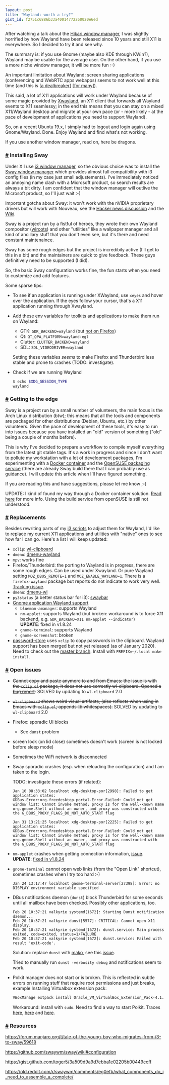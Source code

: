 ```yaml
---
layout: post
title: "Wayland: worth a try?"
gist_id: f2751c6886b33a40014772260020e6ed
---
```


After watching a talk about the [Hikari window manager](https://media.ccc.de/v/36c3-87-x11-and-wayland-a-tale-of-two-implementations), I was slightly horrified by how Wayland have been released since 10 years and still X11 is everywhere. So I decided to try it and see why.

The summary is: if you use Gnome (maybe also KDE through KWin?), Wayland may be usable for the average user. On the other hand, if you use a more niche window manager, it will be more fun :-)

An important limitation about Wayland: screen sharing applications (conferencing and WebRTC apps webapps) seems to not work well at this time (and this is \[[a dealbreaker](https://www.swalladge.net/archives/2019/10/14/are-we-wayland-yet#not-so-great)\] \[[for many](https://anthony.som.codes/blog/2020-01-28-screen-sharing-on-linux/)\]).

This said, a lot of X11 applications will work under Wayland because of some magic provided by [Xwayland](https://wayland.freedesktop.org/xserver.html), an X11 client that forwards all Wayland events to X11 seamlessy; in the end this means that you can stay on a mixed X11/Wayland desktop and migrate at your own pace (or - more likely - at the pace of development of applications you need to support Wayland).

So, on a recent Ubuntu 19.x, I simply had to logout and login again using Gnome/Wayland. Done. Enjoy Wayland and find what's not working.

If you use another window manager, read on, here be dragons.

### <a id="part_2" href="#part_2" class="header-anchor">#</a> Installing Sway

Under X I use [i3 window manager](https://i3wm.org), so the obvious choice was to install the [Sway window manager](https://swaywm.org/) which provides almost full compatibility with i3 config files (in my case just small adjustements). I've immediately noticed an annoying name clash with a Microsoft product, so search results are always a bit dirty. I am confident that the window manager will outlive the Microsoft product, so I'll just wait :-)

Important gotcha about Sway: it won't work with the nVIDIA proprietary drivers but will work with Nouveau, see the [Hacker news discussion](https://news.ycombinator.com/item?id=21628494) and the [Wiki](https://github.com/swaywm/sway/wiki#nvidia-users).

Sway is a project run by a fistful of heroes, they wrote their own Wayland compositor ([wlroots](https://github.com/swaywm/wlroots/graphs/contributors)) and other "utilities" like a wallpaper manager and all kind of ancillary stuff that you don't even see, but it's there and need constant maintenaince.

Sway has some rough edges but the project is incredibily active (I'll get to this in a bit) and the maintainers are quick to give feedback. These guys definitively need to be supported (I did).

So, the basic Sway configuration works fine, the fun starts when you need to customize and add features.

Some sparse tips:

- To see if an application is running under XWayland, use `xeyes` and hover over the application. If the eyes follow your cursor, that's a X11 application running through Xwayland.

- Add these env variables for toolkits and applications to make them run on Wayland:
  - GTK: `GDK_BACKEND=wayland` (but [not on Firefox](https://mastransky.wordpress.com/2020/03/16/wayland-x11-how-to-run-firefox-in-mixed-environment))
  - Qt: `QT_QPA_PLATFORM=wayland-egl`
  - Clutter: `CLUTTER_BACKEND=wayland`
  - SDL: `SDL_VIDEODRIVER=wayland`

  Setting these variables *seems* to make Firefox and Thunderbird less stable and prone to crashes (TODO: investigate).

- Check if we are running Wayland
  ``` bash
  $ echo $XDG_SESSION_TYPE
  wayland
  ```

### <a id="part_3" href="#part_3" class="header-anchor">#</a> Getting to the edge

Sway is a project run by a small number of volunteers, the main focus is the Arch Linux distribution (btw); this means that all the tools and components are packaged for other distributions (Debian, Ubuntu, etc.) by other volunteers. Given the pace of development of these tools, it's easy to run into issues because you have installed an "old" version of something ("old" being a couple of months before).

This is why I've decided to prepare a workflow to compile myself everything from the latest git stable tags. It's a work in progress and since I don't want to pollute my workstation with a lot of development packages, I'm experimenting with a [Docker container](https://gist.github.com/apiraino/262dc499ceeed7003bf83b6ecd9c9591) and the [OpenSUSE packaging service](https://openbuildservice.org) (there are already Sway build there that I can probably use as guidance). I will update this article when I'll have figured something.

If you are reading this and have suggestions, please let me know ;-)

UPDATE: I kind of found my way through a Docker container solution. [Read here](/2020/01/28/sway-from-sources.html) for more info. Using the build service from openSUSE is still not understood.

### <a id="part_4" href="#part_4" class="header-anchor">#</a> Replacements

Besides rewriting parts of my [i3 scripts](https://gitlab.com/apiraino/dotfiles/tree/master/i3) to adjust them for Wayland, I'd like to replace my current X11 applications and utilities with "native" ones to see how far I can go. Here's a list I will keep updated:

- `xclip`: [wl-clipboard](https://github.com/bugaevc/wl-clipboard)
- `dmenu`: [dmenu-wayland](https://github.com/nyyManni/dmenu-wayland)
- `mpv`: works fine
- Firefox/Thunderbird: the porting to Wayland is in progress, there are some rough edges. Can be used under Xwayland. Or pure Wayland setting `MOZ_DBUS_REMOTE=1` and `MOZ_ENABLE_WAYLAND=1`. There is a `firefox-wayland` package but reports do not indicate to work very well. [Tracking issue](https://bugzilla.mozilla.org/show_bug.cgi?id=635134).
- `dmenu`: [dmenu-wl](https://github.com/nyyManni/dmenu-wayland)
- `py3status` (a better status bar for i3): [swaybar](https://github.com/Alexays/Waybar)
- [Gnome application Wayland support](https://wiki.gnome.org/Initiatives/Wayland/Applications)
  - `blueman-amanager`: supports Wayland
  - `nm-applet`: supports Wayland (but broken: workaround is to force X11 backend, e.g. `GDK_BACKEND=X11 nm-applet --indicator`)<br><strong>UPDATE</strong>: fixed in v1.8.24
  - `gnome-terminal`: supports Wayland
  - `gnome-screenshot`: broken
- [password-store](https://www.password-store.org/) uses `xclip` to copy passwords in the clipboard. Wayland support has been merged but not yet released (as of January 2020). Need to check out the [master branch](https://git.zx2c4.com/password-store). Install with `PREFIX=~/.local make install`.

### <a id="part_4" href="#part_4" class="header-anchor">#</a> Open issues

- <del>Cannot copy and paste anymore to and from Emacs: the issue is with the `xclip.el` package, it does not use correctly wl-clipboard. Opened a [bug report](https://debbugs.gnu.org/cgi/bugreport.cgi?bug=39103).</del> SOLVED by updating to `wl-clipboard` 2.0
- <del>`wl-clipboard` shows weird visual artifacts, (also reflects when using in Emacs with `xclip.el`, appends `^M` whitespaces).</del> SOLVED by updating to `wl-clipboard` 2.0
- Firefox: sporadic UI blocks
  - See `dunst` problem
- screen lock (on lid close) sometimes doesn't work (screen is not locked before sleep mode)
- Sometimes the WiFi network is disconnected
- Sway sporadic crashes (esp. when reloading the configuration) and I am taken to the login.

  TODO: investigate these errors (if related):
  ```
  Jan 16 08:33:02 localhost xdg-desktop-por[2998]: Failed to get application states: GDBus.Error:org.freedesktop.portal.Error.Failed: Could not get window list: Cannot invoke method; proxy is for the well-known name org.gnome.Shell without an owner, and proxy was constructed with the G_DBUS_PROXY_FLAGS_DO_NOT_AUTO_START flag

  Jan 31 13:21:25 localhost xdg-desktop-por[2225]: Failed to get application states: GDBus.Error:org.freedesktop.portal.Error.Failed: Could not get window list: Cannot invoke method; proxy is for the well-known name org.gnome.Shell without an owner, and proxy was constructed with the G_DBUS_PROXY_FLAGS_DO_NOT_AUTO_START flag
  ```

- `nm-applet` crashes when getting connection information, [issue](https://gitlab.gnome.org/GNOME/network-manager-applet/issues/64).<br><strong>UPDATE</strong>: [fixed in v1.8.24](https://gitlab.gnome.org/GNOME/network-manager-applet/blob/58946f0f5c1f84ae4136e6d417870572bfd45cd5/NEWS)

- `gnome-terminal` cannot open web links (from the "Open Link" shortcut), sometimes crashes when I try too hard :-)

  ```
  Jan 24 13:17:47 localhost gnome-terminal-server[27398]: Error: no DISPLAY environment variable specified
  ```

- DBus notifications daemon (`dunst`) block Thunderbird for some seconds until all mailbox have been checked. Possibly other applications, too.

  ```
  Feb 20 10:37:21 valkyrie systemd[1672]: Starting Dunst notification daemon...
  Feb 20 10:37:21 valkyrie dunst[5577]: CRITICAL: Cannot open X11 display.
  Feb 20 10:37:21 valkyrie systemd[1672]: dunst.service: Main process exited, code=exited, status=1/FAILURE
  Feb 20 10:37:21 valkyrie systemd[1672]: dunst.service: Failed with result 'exit-code'.
  ```
  Solution: replace `dunst` with [mako](https://github.com/emersion/mako), see this [issue](https://github.com/dunst-project/dunst/issues/264#issuecomment-435626530).

  Tried to manually run `dunst -verbosity debug` and notifications seem to work.

- Polkit manager does not start or is broken. This is reflected in subtle errors on running stuff that require root permissions and just breaks, example Installing Virtualbox extension pack:

  ``` bash
  VBoxManage extpack install Oracle_VM_VirtualBox_Extension_Pack-4.1.8-75467.vbox-extpack
  ```
  Workaround: install with `sudo`. Need to find a way to start Polkit. Traces [here](https://www.virtualbox.org/ticket/8473#comment:7), [here](https://github.com/swaywm/sway/wiki#im-not-using-logind-but-still-want-dbuspolkitpower-management-to-work) and [here](https://github.com/swaywm/sway/issues/4492#issuecomment-530710387).

### <a id="part_5" href="#part_5" class="header-anchor">#</a> Resources

https://forum.manjaro.org/t/tale-of-the-young-boy-who-migrates-from-i3-to-sway/59618

https://github.com/swaywm/sway/wiki#configuration

https://gist.github.com/toger5/3a509d9a9d7ebba1e02205b00449ccff

https://old.reddit.com/r/swaywm/comments/eg0efb/what_components_do_i_need_to_assemble_a_complete/
